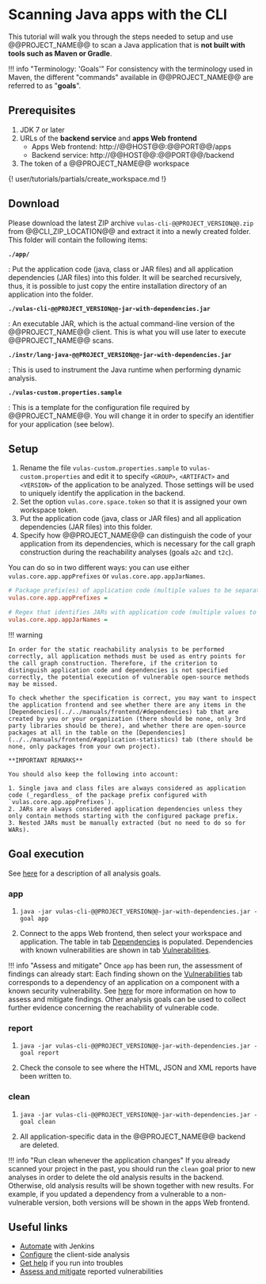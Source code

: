 # Scanning Java apps with the CLI

This tutorial will walk you through the steps needed to setup and use @@PROJECT_NAME@@ to scan
a Java application that is **not built with tools such as Maven or Gradle**.

!!! info "Terminology: 'Goals'"
    For consistency with the terminology used in Maven, the different "commands" available in @@PROJECT_NAME@@
    are referred to as "**goals**".

## Prerequisites

1. JDK 7 or later
2. URLs of the **backend service** and **apps Web frontend**
    - Apps Web frontend: http://@@HOST@@:@@PORT@@/apps
    - Backend service: http://@@HOST@@:@@PORT@@/backend
3. The token of a @@PROJECT_NAME@@ workspace

{! user/tutorials/partials/create_workspace.md !}

## Download

Please download the latest ZIP archive `vulas-cli-@@PROJECT_VERSION@@.zip` from @@CLI_ZIP_LOCATION@@ and extract it into a newly created folder.
This folder will contain the following items:

**`./app/`**

: Put the application code (java, class or JAR files) and all application dependencies (JAR files) into this folder. It will be searched recursively, thus, it is possible to just copy the entire installation directory of an application into the folder.

**`./vulas-cli-@@PROJECT_VERSION@@-jar-with-dependencies.jar`**

: An executable JAR, which is the actual command-line version of the @@PROJECT_NAME@@ client. This is what you will use later to execute @@PROJECT_NAME@@ scans.

**`./instr/lang-java-@@PROJECT_VERSION@@-jar-with-dependencies.jar`**

: This is used to instrument the Java runtime when performing dynamic analysis.

**`./vulas-custom.properties.sample`**

: This is a template for the configuration file required by @@PROJECT_NAME@@. You will change it in order to specify an identifier for your application (see below).

## Setup

1. Rename the file `vulas-custom.properties.sample` to `vulas-custom.properties` and edit it to specify `<GROUP>`, `<ARTIFACT>` and `<VERSION>` of the application to be analyzed. Those settings will be used to uniquely identify the application in the backend.
2. Set the option `vulas.core.space.token` so that it is assigned your own workspace token.
3. Put the application code (java, class or JAR files) and all application dependencies (JAR files) into this folder.
4. Specify how @@PROJECT_NAME@@ can distinguish the code of your application from its dependencies, which is necessary for the call graph construction during the reachability analyses (goals `a2c` and `t2c`).

You can do so in two different ways: you can use either `vulas.core.app.appPrefixes` or `vulas.core.app.appJarNames`.

```ini
# Package prefix(es) of application code (multiple values to be separated by comma), only relevant for CLI
vulas.core.app.appPrefixes =

# Regex that identifies JARs with application code (multiple values to be separated by comma), only relevant for CLI
vulas.core.app.appJarNames =
```

!!! warning

    In order for the static reachability analysis to be performed correctly, all application methods must be used as entry points for the call graph construction. Therefore, if the criterion to distinguish application code and dependencies is not specified correctly, the potential execution of vulnerable open-source methods may be missed.

    To check whether the specification is correct, you may want to inspect the application frontend and see whether there are any items in the [Dependencies](../../manuals/frontend/#dependencies) tab that are created by you or your organization (there should be none, only 3rd party libraries should be there), and whether there are open-source packages at all in the table on the [Dependencies](../../manuals/frontend/#application-statistics) tab (there should be none, only packages from your own project).

    **IMPORTANT REMARKS**

    You should also keep the following into account:

    1. Single java and class files are always considered as application code (_regardless_ of the package prefix configured with `vulas.core.app.appPrefixes`).
    2. JARs are always considered application dependencies unless they only contain methods starting with the configured package prefix.
    3. Nested JARs must be manually extracted (but no need to do so for WARs).

## Goal execution

See [here](../../manuals/analysis/) for a description of all analysis goals.

### app

1. `java -jar vulas-cli-@@PROJECT_VERSION@@-jar-with-dependencies.jar -goal app`

2. Connect to the apps Web frontend, then select your workspace and application. The table in tab [Dependencies](../../manuals/frontend/#dependencies) is populated. Dependencies with known vulnerabilities are shown in tab [Vulnerabilities](../../manuals/frontend/#vulnerabilities).

!!! info "Assess and mitigate"
    Once `app` has been run, the assessment of findings can already start: Each finding shown on the [Vulnerabilities](../../manuals/frontend/#vulnerabilities) tab corresponds to a dependency of an application on a component with a known security vulnerability. See [here](../../manuals/assess_and_mitigate/) for more information on how to assess and mitigate findings. Other analysis goals can be used to collect further evidence concerning the reachability of vulnerable code.

### report

1. `java -jar vulas-cli-@@PROJECT_VERSION@@-jar-with-dependencies.jar -goal report`

2. Check the console to see where the HTML, JSON and XML reports have been written to.

### clean

1. `java -jar vulas-cli-@@PROJECT_VERSION@@-jar-with-dependencies.jar -goal clean`

2. All application-specific data in the @@PROJECT_NAME@@ backend are deleted.

!!! info "Run clean whenever the application changes"
    If you already scanned your project in the past, you should run the `clean` goal prior to new analyses in order to delete the old analysis results in the backend. Otherwise, old analysis results will be shown together with new results. For example, if you updated a dependency from a vulnerable to a non-vulnerable version, both versions will be shown in the apps Web frontend.

## Useful links

- [Automate](../../tutorials/jenkins_howto) with Jenkins
- [Configure](../../manuals/setup/) the client-side analysis
- [Get help](../../support) if you run into troubles
- [Assess and mitigate](../../manuals/assess_and_mitigate) reported vulnerabilities
